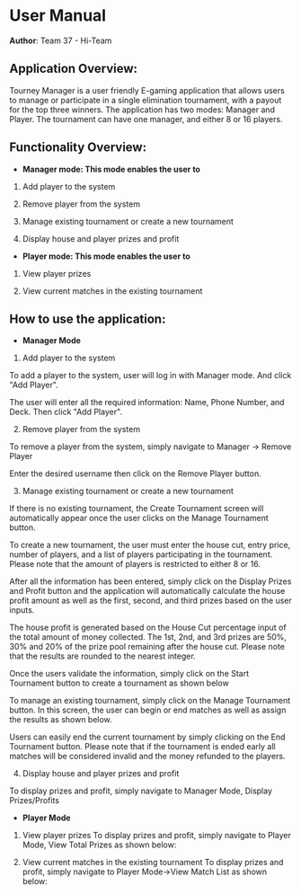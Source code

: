 
# User Manual

**Author**: Team 37 - Hi-Team

## Application Overview:

Tourney Manager is a user friendly E-gaming application that allows users to manage or participate in a single elimination tournament, with a payout for the top three winners. The application has two modes: Manager and Player. The tournament can have one manager, and either 8 or 16 players.

## Functionality Overview:

- **Manager mode: This mode enables the user to**

1)	Add player to the system

2)	Remove player from the system

3)	Manage existing tournament or create a new tournament

4)	Display house and player prizes and profit

- **Player mode: This mode enables the user to**

1)	View player prizes

2)	View current matches in the existing tournament

## How to use the application:

- **Manager Mode**

1)	Add player to the system

To add a player to the system, user will log in with Manager mode. And click "Add Player".

The user will enter all the required information: Name, Phone Number, and Deck. Then click "Add Player".

2)	Remove player from the system

To remove a player from the system, simply navigate to Manager -> Remove Player

Enter the desired username then click on the Remove Player button.

3)	Manage existing tournament or create a new tournament

If there is no existing tournament, the Create Tournament screen will automatically appear once the user clicks on the Manage Tournament button.

To create a new tournament, the user must enter the house cut, entry price, number of players, and a list of players participating in the tournament. Please note that the amount of players is restricted to either 8 or 16.

After all the information has been entered, simply click on the Display Prizes and Profit button and the application will automatically calculate the house profit amount as well as the first, second, and third prizes based on the user inputs.

The house profit is generated based on the House Cut percentage input of the total amount of money collected. The 1st, 2nd, and 3rd prizes are 50%, 30% and 20% of the prize pool remaining after the house cut. Please note that the results are rounded to the nearest integer.

Once the users validate the information, simply click on the Start Tournament button to create a tournament as shown below

To manage an existing tournament, simply click on the Manage Tournament button. In this screen, the user can begin or end matches as well as assign the results as shown below.

Users can easily end the current tournament by simply clicking on the End Tournament button. Please note that if the tournament is ended early all matches will be considered invalid and the money refunded to the players.


4)	Display house and player prizes and profit

To display prizes and profit, simply navigate to Manager Mode, Display Prizes/Profits

- **Player Mode**

1)	View player prizes
To display prizes and profit, simply navigate to Player Mode, View Total Prizes as shown below:


2)	View current matches in the existing tournament
To display prizes and profit, simply navigate to Player Mode->View Match List as shown below:











